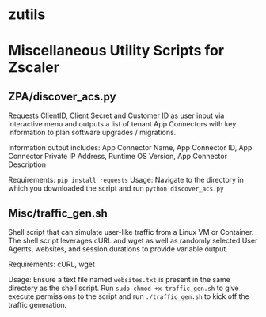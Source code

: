 # zutils

# Miscellaneous Utility Scripts for Zscaler

## ZPA/discover_acs.py
Requests ClientID, Client Secret and Customer ID as user input via interactive menu and outputs a list of tenant App Connectors with key information to plan software upgrades / migrations. 

Information output includes: App Connector Name, App Connector ID, App Connector Private IP Address, Runtime OS Version, App Connector Description

Requirements: `pip install requests`
Usage: Navigate to the directory in which you downloaded the script and run `python discover_acs.py`

## Misc/traffic_gen.sh

Shell script that can simulate user-like traffic from a Linux VM or Container. The shell script leverages cURL and wget as well as randomly selected User Agents, websites, and session durations to provide variable output. 

Requirements: cURL, wget

Usage: Ensure a text file named `websites.txt` is present in the same directory as the shell script. Run `sudo chmod +x traffic_gen.sh` to give execute permissions to the script and run `./traffic_gen.sh` to kick off the traffic generation. 
